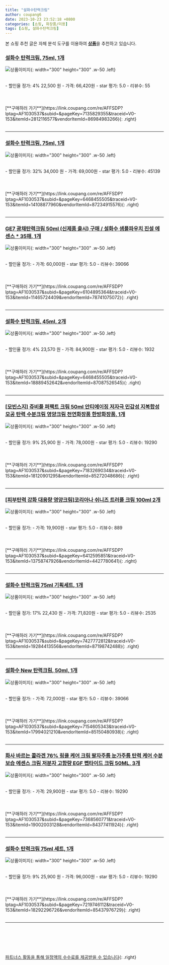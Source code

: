 ```yaml
---
title: "설화수탄력크림"
author: coupang6
date: 2023-10-23 23:52:18 +0800
categories: [쇼핑, 화장품/미용]
tags: [쇼핑, 설화수탄력크림]
---
```


본 쇼핑 추천 글은 자체 분석 도구를 이용하여 [**상품**](https://link.coupang.com/a/bao1ui)을 추천하고 있습니다.

### [설화수 탄력크림, 75ml, 1개](https://link.coupang.com/re/AFFSDP?lptag=AF1030537&subid=&pageKey=7135829355&traceid=V0-153&itemId=2812116577&vendorItemId=86984983266)

![상품이미지](https://thumbnail10.coupangcdn.com/thumbnails/remote/230x230ex/image/vendor_inventory/0837/8a11ae324dea3e2ee3dfdd75686d0ce1cf5e839b77f102cb3265c85a0e47.jpg){: width="300" height="300" .w-50 .left}


<br>
- 할인율 정가: 4%  22,500   원
- 가격: 66,420원
- star 평가: 5.0
- 리뷰수: 55
<br>
<br>
<br>
<br>
[**구매하러 가기**](https://link.coupang.com/re/AFFSDP?lptag=AF1030537&subid=&pageKey=7135829355&traceid=V0-153&itemId=2812116577&vendorItemId=86984983266){: .right}
<br>
<br>

---

### [설화수 탄력크림, 75ml, 1개](https://link.coupang.com/re/AFFSDP?lptag=AF1030537&subid=&pageKey=6468455505&traceid=V0-153&itemId=14108877960&vendorItemId=87234915576)

![상품이미지](https://thumbnail7.coupangcdn.com/thumbnails/remote/230x230ex/image/vendor_inventory/f3fa/99aa55235b6df653cef96d4e5bc3cbc333c86741deb7b2281df6ea4f6352.png){: width="300" height="300" .w-50 .left}


<br>
- 할인율 정가: 32%  34,000   원
- 가격: 69,000원
- star 평가: 5.0
- 리뷰수: 45139
<br>
<br>
<br>
<br>
[**구매하러 가기**](https://link.coupang.com/re/AFFSDP?lptag=AF1030537&subid=&pageKey=6468455505&traceid=V0-153&itemId=14108877960&vendorItemId=87234915576){: .right}
<br>
<br>

---

### [GE7 광채탄력크림 50ml (신제품 출시) 구매 / 설화수 샘플파우치 진설 에센스 * 35매, 1개](https://link.coupang.com/re/AFFSDP?lptag=AF1030537&subid=&pageKey=6104895364&traceid=V0-153&itemId=11465724409&vendorItemId=78741075072)

![상품이미지](https://thumbnail6.coupangcdn.com/thumbnails/remote/230x230ex/image/vendor_inventory/e4c1/2b4622639819b6fd4472b12cae77bcd96878061d9df70834890eb9b24fe6.jpg){: width="300" height="300" .w-50 .left}


<br>
- 할인율 정가: 
- 가격: 60,000원
- star 평가: 5.0
- 리뷰수: 39066
<br>
<br>
<br>
<br>
[**구매하러 가기**](https://link.coupang.com/re/AFFSDP?lptag=AF1030537&subid=&pageKey=6104895364&traceid=V0-153&itemId=11465724409&vendorItemId=78741075072){: .right}
<br>
<br>

---

### [설화수 탄력크림, 45ml, 2개](https://link.coupang.com/re/AFFSDP?lptag=AF1030537&subid=&pageKey=6468455505&traceid=V0-153&itemId=18889452642&vendorItemId=87087526545)

![상품이미지](https://thumbnail6.coupangcdn.com/thumbnails/remote/230x230ex/image/vendor_inventory/c0fb/55143eb390cc5823a586066fb2d2a8e2f02d22f259327c81ae546870cceb.jpg){: width="300" height="300" .w-50 .left}


<br>
- 할인율 정가: 4%  23,570   원
- 가격: 84,900원
- star 평가: 5.0
- 리뷰수: 1932
<br>
<br>
<br>
<br>
[**구매하러 가기**](https://link.coupang.com/re/AFFSDP?lptag=AF1030537&subid=&pageKey=6468455505&traceid=V0-153&itemId=18889452642&vendorItemId=87087526545){: .right}
<br>
<br>

---

### [[모빈스지] 쥬비플 퍼팩트 크림 50ml 안티에이징 저자극 민감성 지복합성 모공 탄력 수분크림 영양크림 천연화장품 한방화장품, 1개](https://link.coupang.com/re/AFFSDP?lptag=AF1030537&subid=&pageKey=7183269034&traceid=V0-153&itemId=18120901295&vendorItemId=85272048686)

![상품이미지](https://thumbnail9.coupangcdn.com/thumbnails/remote/230x230ex/image/vendor_inventory/2727/1f4e086c20ff2cf14ed2fd778dd584beefdb84ad0dc84e2f08811527b29e.jpg){: width="300" height="300" .w-50 .left}


<br>
- 할인율 정가: 9%  25,900   원
- 가격: 78,000원
- star 평가: 5.0
- 리뷰수: 19290
<br>
<br>
<br>
<br>
[**구매하러 가기**](https://link.coupang.com/re/AFFSDP?lptag=AF1030537&subid=&pageKey=7183269034&traceid=V0-153&itemId=18120901295&vendorItemId=85272048686){: .right}
<br>
<br>

---

### [[피부탄력 강화 대용량 영양크림]코리아나 쉬니즈 트러플 크림 100ml 2개](https://link.coupang.com/re/AFFSDP?lptag=AF1030537&subid=&pageKey=6412595851&traceid=V0-153&itemId=13758747926&vendorItemId=4427780641)

![상품이미지](https://thumbnail10.coupangcdn.com/thumbnails/remote/230x230ex/image/vendor_inventory/images/2019/02/25/10/7/790d6350-e9b7-4d80-ac86-da9ca49cfbdb.jpg){: width="300" height="300" .w-50 .left}


<br>
- 할인율 정가: 
- 가격: 19,900원
- star 평가: 5.0
- 리뷰수: 889
<br>
<br>
<br>
<br>
[**구매하러 가기**](https://link.coupang.com/re/AFFSDP?lptag=AF1030537&subid=&pageKey=6412595851&traceid=V0-153&itemId=13758747926&vendorItemId=4427780641){: .right}
<br>
<br>

---

### [설화수 탄력크림 75ml 기획세트, 1개](https://link.coupang.com/re/AFFSDP?lptag=AF1030537&subid=&pageKey=7427772812&traceid=V0-153&itemId=19284413556&vendorItemId=87198742488)

![상품이미지](https://thumbnail6.coupangcdn.com/thumbnails/remote/230x230ex/image/vendor_inventory/6b55/985485eb360b6000e323191199d1790ce0e35059bb8add4691e49107e81a.jpg){: width="300" height="300" .w-50 .left}


<br>
- 할인율 정가: 17%  22,430   원
- 가격: 71,820원
- star 평가: 5.0
- 리뷰수: 2535
<br>
<br>
<br>
<br>
[**구매하러 가기**](https://link.coupang.com/re/AFFSDP?lptag=AF1030537&subid=&pageKey=7427772812&traceid=V0-153&itemId=19284413556&vendorItemId=87198742488){: .right}
<br>
<br>

---

### [설화수 New 탄력크림, 50ml, 1개](https://link.coupang.com/re/AFFSDP?lptag=AF1030537&subid=&pageKey=7154605343&traceid=V0-153&itemId=17994021210&vendorItemId=85150480938)

![상품이미지](https://thumbnail10.coupangcdn.com/thumbnails/remote/230x230ex/image/retail/images/5222351983058100-64f27957-ed99-430d-8455-b03497cf7a39.jpg){: width="300" height="300" .w-50 .left}


<br>
- 할인율 정가: 
- 가격: 72,000원
- star 평가: 5.0
- 리뷰수: 39066
<br>
<br>
<br>
<br>
[**구매하러 가기**](https://link.coupang.com/re/AFFSDP?lptag=AF1030537&subid=&pageKey=7154605343&traceid=V0-153&itemId=17994021210&vendorItemId=85150480938){: .right}
<br>
<br>

---

### [화사 바르는 콜라겐 76% 링클 케어 크림 팔자주름 눈가주름 탄력 케어 수분 보습 에센스 크림 저분자 고함량 EGF 펩타이드 크림 50ML, 3개](https://link.coupang.com/re/AFFSDP?lptag=AF1030537&subid=&pageKey=7368560771&traceid=V0-153&itemId=19002003128&vendorItemId=84377411924)

![상품이미지](https://thumbnail10.coupangcdn.com/thumbnails/remote/230x230ex/image/vendor_inventory/899b/a71e9745c1ff90a00daa5d4983278e5e38aa639ca554ef973b915d2d29e4.jpg){: width="300" height="300" .w-50 .left}


<br>
- 할인율 정가: 
- 가격: 29,900원
- star 평가: 5.0
- 리뷰수: 19290
<br>
<br>
<br>
<br>
[**구매하러 가기**](https://link.coupang.com/re/AFFSDP?lptag=AF1030537&subid=&pageKey=7368560771&traceid=V0-153&itemId=19002003128&vendorItemId=84377411924){: .right}
<br>
<br>

---

### [설화수 탄력크림 75ml 세트, 1개](https://link.coupang.com/re/AFFSDP?lptag=AF1030537&subid=&pageKey=7219746112&traceid=V0-153&itemId=18292296726&vendorItemId=85437976729)

![상품이미지](https://thumbnail9.coupangcdn.com/thumbnails/remote/230x230ex/image/retail/images/578936232476004-c8cf8633-a8ca-4c23-b21b-e76476da680b.jpg){: width="300" height="300" .w-50 .left}


<br>
- 할인율 정가: 9%  25,900   원
- 가격: 96,000원
- star 평가: 5.0
- 리뷰수: 19290
<br>
<br>
<br>
<br>
[**구매하러 가기**](https://link.coupang.com/re/AFFSDP?lptag=AF1030537&subid=&pageKey=7219746112&traceid=V0-153&itemId=18292296726&vendorItemId=85437976729){: .right}
<br>
<br>

---
<br><br><br><br><br> [파트너스 활동을 통해 일정액의 수수료를 제공받을 수 있습니다](https://link.coupang.com/a/bao1ui){: .right}